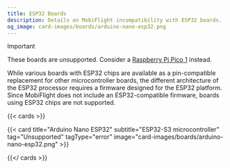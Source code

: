 ```yaml
---
title: ESP32 Boards
description: Details on MobiFlight incompatibility with ESP32 boards.
og_image: card-images/boards/arduino-nano-esp32.png
---
```


> [!IMPORTANT]
> These boards are unsupported. Consider a [Raspberry Pi Pico 1](/boards/raspberry-pi-pico) instead.

While various boards with ESP32 chips are available as a pin-compatible replacement for other
microcontroller boards, the different architecture of the ESP32 processor requires a firmware
designed for the ESP32 platform. Since MobiFlight does not include an ESP32-compatible firmware,
boards using ESP32 chips are not supported.

{{< cards >}}

{{< card title="Arduino Nano ESP32" subtitle="ESP32-S3 microcontroller" tag="Unsupported" tagType="error" image="card-images/boards/arduino-nano-esp32.png" >}}

{{</ cards >}}
